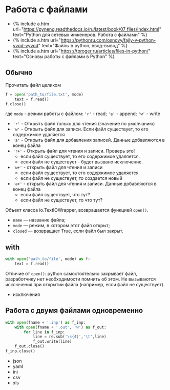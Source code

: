 # Работа с файлами

- {% include a.htm url="https://pyneng.readthedocs.io/ru/latest/book/07_files/index.html" text="Python для сетевых инженеров. Работа с файлами" %}
- {% include a.htm url="https://pythonru.com/osnovy/fajly-v-python-vvod-vyvod" text="Файлы в python, ввод-вывод" %}
- {% include a.htm url="https://tproger.ru/articles/files-in-python/" text="Основы работы с файлами в Python" %}

## Обычно

Прочитать файл целиком

``` python
f = open('path_to/file.txt', mode)
    text = f.read()
f.close()
```
где `mode` - режим работы с файлом: `'r'` - read; `'a'` - append; `'w'` - write

- `'r'` - Открыть файл только для чтения (значение по умолчанию)
- `'w'` - Открыть файл для записи. Если файл существует, то его содержимое удаляется
- `'a'` - Открыть файл для добавления записей. Данные добавляются в конец файла
- `'r+'` - Открыть файл для чтения и записи. <span class="warn">Проверь это!</span>
    - если файл существует, то его содержимое удаляется.
    - если файл не существует - будет вызвано исключение. 
- `'w+'` - открыть файл для чтения и записи
    - если файл существует, то его содержимое удаляется
    - если файл не существует, то создается новый
- `'a+'` - открыть файл для чтения и записи. Данные добавляются в конец файла
    - если файл существует, <span class="ques">что тут?</span>
    - если файл не существует, то <span class="ques">что тут?</span>

Объект класса io.TextIOWrapper, возвращается функцией `open()`.

- `name` — название файла;
- `mode` — режим, в котором этот файл открыт;
- `closed` — возвращает True, если файл был закрыт.


## with

``` python
with open('path_to/file', mode) as f:
    text = f.read()
```

Отличие от `open()`: python самостоятельно закрывает файл, разработчику нет необходимости помнить об этом. Не вызываются исключения при открытии файла (например, если файл не существует).


- исключения

## Работа с двумя файлами одновременно

``` python
with open(fname + '.inp') as f_inp:
	with open(fname + '.out', 'w') as f_out:
		for line in f_inp:
			line = re.sub('\s{4}','\t',line)
			f_out.write(line)
	f_out.close()
f_inp.close()
```

- json
- yaml
- ini
- csv
- xls

